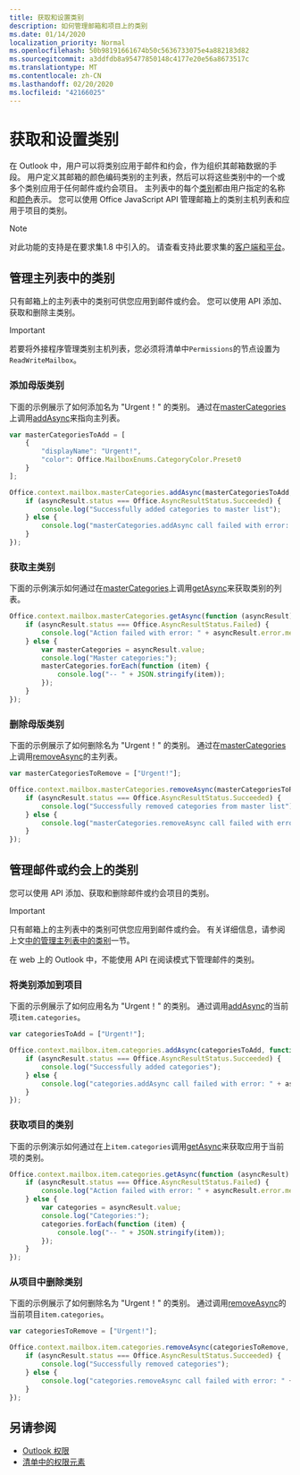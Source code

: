 ```yaml
---
title: 获取和设置类别
description: 如何管理邮箱和项目上的类别
ms.date: 01/14/2020
localization_priority: Normal
ms.openlocfilehash: 50b98191661674b50c5636733075e4a882183d82
ms.sourcegitcommit: a3ddfdb8a95477850148c4177e20e56a8673517c
ms.translationtype: MT
ms.contentlocale: zh-CN
ms.lasthandoff: 02/20/2020
ms.locfileid: "42166025"
---
```

# <a name="get-and-set-categories"></a>获取和设置类别

在 Outlook 中，用户可以将类别应用于邮件和约会，作为组织其邮箱数据的手段。 用户定义其邮箱的颜色编码类别的主列表，然后可以将这些类别中的一个或多个类别应用于任何邮件或约会项目。 主列表中的每个[类别](/javascript/api/outlook/office.categorydetails)都由用户指定的名称和[颜色](/javascript/api/outlook/office.mailboxenums.categorycolor)表示。 您可以使用 Office JavaScript API 管理邮箱上的类别主机列表和应用于项目的类别。

> [!NOTE]
> 对此功能的支持是在要求集1.8 中引入的。 请查看支持此要求集的[客户端和平台](../reference/requirement-sets/outlook-api-requirement-sets.md#requirement-sets-supported-by-exchange-servers-and-outlook-clients)。

## <a name="manage-categories-in-the-master-list"></a>管理主列表中的类别

只有邮箱上的主列表中的类别可供您应用到邮件或约会。 您可以使用 API 添加、获取和删除主类别。

> [!IMPORTANT]
> 若要将外接程序管理类别主机列表，您必须将清单中`Permissions`的节点设置为`ReadWriteMailbox`。

### <a name="add-master-categories"></a>添加母版类别

下面的示例展示了如何添加名为 "Urgent！" 的类别。 通过在[masterCategories](/javascript/api/outlook/office.mailbox#mastercategories)上调用[addAsync](/javascript/api/outlook/office.mastercategories#addasync-categories--options--callback-)来指向主列表。

```js
var masterCategoriesToAdd = [
    {
        "displayName": "Urgent!",
        "color": Office.MailboxEnums.CategoryColor.Preset0
    }
];

Office.context.mailbox.masterCategories.addAsync(masterCategoriesToAdd, function (asyncResult) {
    if (asyncResult.status === Office.AsyncResultStatus.Succeeded) {
        console.log("Successfully added categories to master list");
    } else {
        console.log("masterCategories.addAsync call failed with error: " + asyncResult.error.message);
    }
});
```

### <a name="get-master-categories"></a>获取主类别

下面的示例演示如何通过在[masterCategories](/javascript/api/outlook/office.mailbox#mastercategories)上调用[getAsync](/javascript/api/outlook/office.mastercategories#getasync-options--callback-)来获取类别的列表。

```js
Office.context.mailbox.masterCategories.getAsync(function (asyncResult) {
    if (asyncResult.status === Office.AsyncResultStatus.Failed) {
        console.log("Action failed with error: " + asyncResult.error.message);
    } else {
        var masterCategories = asyncResult.value;
        console.log("Master categories:");
        masterCategories.forEach(function (item) {
            console.log("-- " + JSON.stringify(item));
        });
    }
});
```

### <a name="remove-master-categories"></a>删除母版类别

下面的示例展示了如何删除名为 "Urgent！" 的类别。 通过在[masterCategories](/javascript/api/outlook/office.mailbox#mastercategories)上调用[removeAsync](/javascript/api/outlook/office.mastercategories#removeasync-categories--options--callback-)的主列表。

```js
var masterCategoriesToRemove = ["Urgent!"];

Office.context.mailbox.masterCategories.removeAsync(masterCategoriesToRemove, function (asyncResult) {
    if (asyncResult.status === Office.AsyncResultStatus.Succeeded) {
        console.log("Successfully removed categories from master list");
    } else {
        console.log("masterCategories.removeAsync call failed with error: " + asyncResult.error.message);
    }
});
```

## <a name="manage-categories-on-a-message-or-appointment"></a>管理邮件或约会上的类别

您可以使用 API 添加、获取和删除邮件或约会项目的类别。

> [!IMPORTANT]
> 只有邮箱上的主列表中的类别可供您应用到邮件或约会。 有关详细信息，请参阅上文[中的管理主列表中的类别](#manage-categories-in-the-master-list)一节。
>
> 在 web 上的 Outlook 中，不能使用 API 在阅读模式下管理邮件的类别。

### <a name="add-categories-to-an-item"></a>将类别添加到项目

下面的示例展示了如何应用名为 "Urgent！" 的类别。 通过调用[addAsync](/javascript/api/outlook/office.categories#addasync-categories--options--callback-)的当前项`item.categories`。

```js
var categoriesToAdd = ["Urgent!"];

Office.context.mailbox.item.categories.addAsync(categoriesToAdd, function (asyncResult) {
    if (asyncResult.status === Office.AsyncResultStatus.Succeeded) {
        console.log("Successfully added categories");
    } else {
        console.log("categories.addAsync call failed with error: " + asyncResult.error.message);
    }
});
```

### <a name="get-an-items-categories"></a>获取项目的类别

下面的示例演示如何通过在上`item.categories`调用[getAsync](/javascript/api/outlook/office.categories#getasync-options--callback-)来获取应用于当前项的类别。

```js
Office.context.mailbox.item.categories.getAsync(function (asyncResult) {
    if (asyncResult.status === Office.AsyncResultStatus.Failed) {
        console.log("Action failed with error: " + asyncResult.error.message);
    } else {
        var categories = asyncResult.value;
        console.log("Categories:");
        categories.forEach(function (item) {
            console.log("-- " + JSON.stringify(item));
        });
    }
});
```

### <a name="remove-categories-from-an-item"></a>从项目中删除类别

下面的示例展示了如何删除名为 "Urgent！" 的类别。 通过调用[removeAsync](/javascript/api/outlook/office.categories#removeasync-categories--options--callback-)的当前项目`item.categories`。

```js
var categoriesToRemove = ["Urgent!"];

Office.context.mailbox.item.categories.removeAsync(categoriesToRemove, function (asyncResult) {
    if (asyncResult.status === Office.AsyncResultStatus.Succeeded) {
        console.log("Successfully removed categories");
    } else {
        console.log("categories.removeAsync call failed with error: " + asyncResult.error.message);
    }
});
```

## <a name="see-also"></a>另请参阅

- [Outlook 权限](understanding-outlook-add-in-permissions.md)
- [清单中的权限元素](../reference/manifest/permissions.md)
